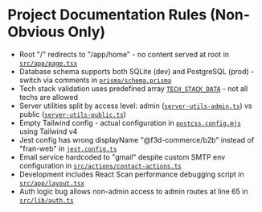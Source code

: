 # Project Documentation Rules (Non-Obvious Only)

- Root "/" redirects to "/app/home" - no content served at root in [`src/app/page.tsx`](src/app/page.tsx:4)
- Database schema supports both SQLite (dev) and PostgreSQL (prod) - switch via comments in [`prisma/schema.prisma`](prisma/schema.prisma:5-16)
- Tech stack validation uses predefined array [`TECH_STACK_DATA`](src/lib/constants.ts:157-188) - not all techs are allowed
- Server utilities split by access level: admin ([`server-utils-admin.ts`](src/lib/server-utils-admin.ts)) vs public ([`server-utils-public.ts`](src/lib/server-utils-public.ts))
- Empty Tailwind config - actual configuration in [`postcss.config.mjs`](postcss.config.mjs:4) using Tailwind v4
- Jest config has wrong displayName "@f3d-commerce/b2b" instead of "fran-web" in [`jest.config.ts`](jest.config.ts:9)
- Email service hardcoded to "gmail" despite custom SMTP env configuration in [`src/actions/contact-actions.ts`](src/actions/contact-actions.ts:15)
- Development includes React Scan performance debugging script in [`src/app/layout.tsx`](src/app/layout.tsx:64-67)
- Auth logic bug allows non-admin access to admin routes at line 65 in [`src/lib/auth.ts`](src/lib/auth.ts:65)
